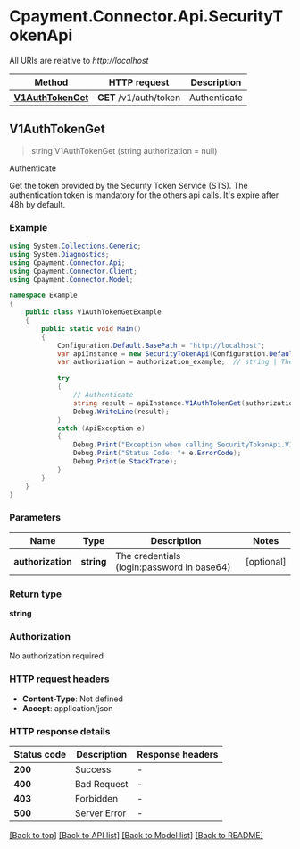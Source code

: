 # Cpayment.Connector.Api.SecurityTokenApi

All URIs are relative to *http://localhost*

Method | HTTP request | Description
------------- | ------------- | -------------
[**V1AuthTokenGet**](SecurityTokenApi.md#v1authtokenget) | **GET** /v1/auth/token | Authenticate



## V1AuthTokenGet

> string V1AuthTokenGet (string authorization = null)

Authenticate

Get the token provided by the Security Token Service (STS).  The authentication token is mandatory for the others api calls.  It's expire after 48h by default.

### Example

```csharp
using System.Collections.Generic;
using System.Diagnostics;
using Cpayment.Connector.Api;
using Cpayment.Connector.Client;
using Cpayment.Connector.Model;

namespace Example
{
    public class V1AuthTokenGetExample
    {
        public static void Main()
        {
            Configuration.Default.BasePath = "http://localhost";
            var apiInstance = new SecurityTokenApi(Configuration.Default);
            var authorization = authorization_example;  // string | The credentials (login:password in base64) (optional) 

            try
            {
                // Authenticate
                string result = apiInstance.V1AuthTokenGet(authorization);
                Debug.WriteLine(result);
            }
            catch (ApiException e)
            {
                Debug.Print("Exception when calling SecurityTokenApi.V1AuthTokenGet: " + e.Message );
                Debug.Print("Status Code: "+ e.ErrorCode);
                Debug.Print(e.StackTrace);
            }
        }
    }
}
```

### Parameters


Name | Type | Description  | Notes
------------- | ------------- | ------------- | -------------
 **authorization** | **string**| The credentials (login:password in base64) | [optional] 

### Return type

**string**

### Authorization

No authorization required

### HTTP request headers

- **Content-Type**: Not defined
- **Accept**: application/json

### HTTP response details
| Status code | Description | Response headers |
|-------------|-------------|------------------|
| **200** | Success |  -  |
| **400** | Bad Request |  -  |
| **403** | Forbidden |  -  |
| **500** | Server Error |  -  |

[[Back to top]](#)
[[Back to API list]](../README.md#documentation-for-api-endpoints)
[[Back to Model list]](../README.md#documentation-for-models)
[[Back to README]](../README.md)

